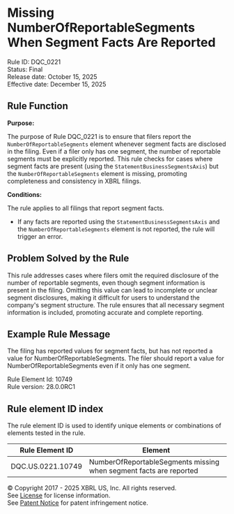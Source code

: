 # Missing NumberOfReportableSegments When Segment Facts Are Reported  
Rule ID: DQC_0221  
Status: Final  
Release date: October 15, 2025  
Effective date: December 15, 2025  

## Rule Function

**Purpose:**

The purpose of Rule DQC_0221 is to ensure that filers report the `NumberOfReportableSegments` element whenever segment facts are disclosed in the filing. Even if a filer only has one segment, the number of reportable segments must be explicitly reported. This rule checks for cases where segment facts are present (using the `StatementBusinessSegmentsAxis`) but the `NumberOfReportableSegments` element is missing, promoting completeness and consistency in XBRL filings.

**Conditions:**

The rule applies to all filings that report segment facts.  
- If any facts are reported using the `StatementBusinessSegmentsAxis` and the `NumberOfReportableSegments` element is not reported, the rule will trigger an error.

## Problem Solved by the Rule

This rule addresses cases where filers omit the required disclosure of the number of reportable segments, even though segment information is present in the filing. Omitting this value can lead to incomplete or unclear segment disclosures, making it difficult for users to understand the company's segment structure. The rule ensures that all necessary segment information is included, promoting accurate and complete reporting.

## Example Rule Message

The filing has reported values for segment facts, but has not reported a value for NumberOfReportableSegments. The filer should report a value for NumberOfReportableSegments even if it only has one segment.

Rule Element Id: 10749  
Rule version: 28.0.0RC1

## Rule element ID index  
The rule element ID is used to identify unique elements or combinations of elements tested in the rule.

|Rule Element ID|Element|
|--- |--- |
| DQC.US.0221.10749 | NumberOfReportableSegments missing when segment facts are reported |

© Copyright 2017 - 2025 XBRL US, Inc. All rights reserved.  
See [License](https://xbrl.us/dqc-license) for license information.  
See [Patent Notice](https://xbrl.us/dqc-patent) for patent infringement notice.